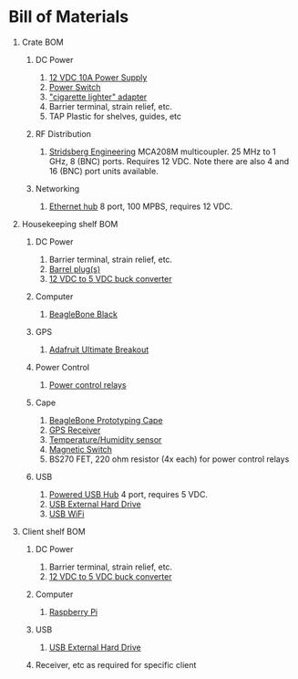 # Bill of Materials
1. Crate BOM
    1. DC Power
        1. [12 VDC 10A Power Supply](https://www.amazon.com/dp/B078RTV9C4?psc=1&ref=ppx_yo2ov_dt_b_product_details)
        1. [Power Switch](https://www.amazon.com/dp/B082ZFRV1B?psc=1&ref=ppx_yo2ov_dt_b_product_details)
        1. ["cigarette lighter" adapter](https://www.amazon.com/dp/B092HT2182?psc=1&ref=ppx_yo2ov_dt_b_product_details)
        1. Barrier terminal, strain relief, etc.
        1. TAP Plastic for shelves, guides, etc

    1. RF Distribution
        1. [Stridsberg Engineering](http://stridsbergeng.com/multicouplers.html) MCA208M multicoupler.  25 MHz to 1 GHz, 8 (BNC) ports.  Requires 12 VDC.  Note there are also 4 and 16 (BNC) port units available.

    1. Networking
        1. [Ethernet hub](https://www.amazon.com/NETGEAR-FE108-8-Port-Uplink-Button/dp/B00004Z7Z4) 8 port, 100 MPBS, requires 12 VDC.

1. Housekeeping shelf BOM
    1. DC Power 
        1. Barrier terminal, strain relief, etc.
        1. [Barrel plug(s)](https://www.amazon.com/dp/B07D8T756C?psc=1&ref=ppx_yo2_dt_b_product_details)
        1. [12 VDC to 5 VDC buck converter](https://www.amazon.com/dp/B07XXWQ49N?psc=1&ref=ppx_yo2_dt_b_product_details)

    1. Computer
        1. [BeagleBone Black](https://beagleboard.org/getting-started)

    1. GPS
        1. [Adafruit Ultimate Breakout](https://www.amazon.com/dp/B01H1R8BK0?psc=1&ref=ppx_yo2ov_dt_b_product_details)

    1. Power Control
        1. [Power control relays](https://www.amazon.com/dp/B016EIVIQQ?psc=1&ref=ppx_yo2_dt_b_product_details)

    1. Cape
        1. [BeagleBone Prototyping Cape](https://www.farnell.com/datasheets/1691453.pdf)
        1. [GPS Receiver](https://www.adafruit.com/product/5440)
        1. [Temperature/Humidity sensor](https://www.adafruit.com/product/5183)
        1. [Magnetic Switch](https://www.amazon.com/gp/product/B086GYJLML/ref=ox_sc_act_title_1?smid=A88A4JJCDJCGR&psc=1)
        1. BS270 FET, 220 ohm resistor (4x each) for power control relays

    1. USB 
        1. [Powered USB Hub](https://www.amazon.com/atolla-Charging-Splitter-Individual-Switches/dp/B083XTKV8V) 4 port, requires 5 VDC.
        1. [USB External Hard Drive](https://www.amazon.com/dp/B07VSH3ML6?ref=ppx_yo2_dt_b_product_details&th=1)
        1. [USB WiFi](https://www.amazon.com)

1. Client shelf BOM
    1. DC Power
        1. Barrier terminal, strain relief, etc.
        1. [12 VDC to 5 VDC buck converter](https://www.amazon.com/dp/B07XXWQ49N?psc=1&ref=ppx_yo2_dt_b_product_details)
    
    1. Computer
        1. [Raspberry Pi](https://www.raspberrypi.org/)

    1. USB
        1. [USB External Hard Drive](https://www.amazon.com/dp/B07VSH3ML6?ref=ppx_yo2_dt_b_product_details&th=1)
    1. Receiver, etc as required for specific client
